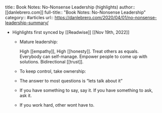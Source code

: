 title:: Book Notes: No-Nonsense Leadership (highlights)
author:: [[danlebrero.com]]
full-title:: "Book Notes: No-Nonsense Leadership"
category:: #articles
url:: https://danlebrero.com/2020/04/01/no-nonsense-leadership-summary/

- Highlights first synced by [[Readwise]] [[Nov 19th, 2022]]
	- Mature leadership:
	  
	    High [[empathy]], High [[honesty]].
	    Treat others as equals.
	    Everybody can self-manage.
	    Empower people to come up with solutions.
	    Bidirectional [[trust]].
	- To keep control, take ownership:
	- The answer to most questions is “lets talk about it”
	- If you have something to say, say it. If you have something to ask, ask it.
	- If you work hard, other wont have to.